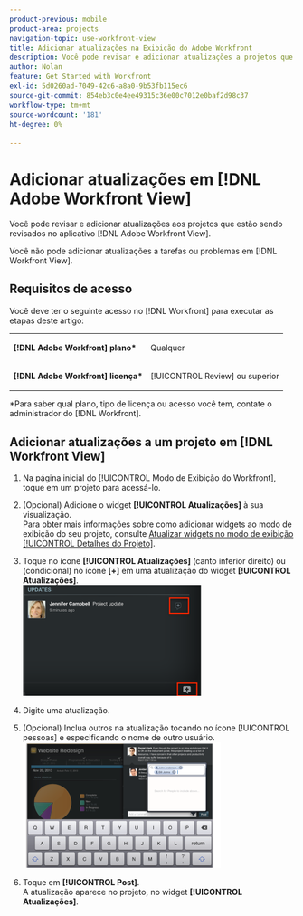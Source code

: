 ```yaml
---
product-previous: mobile
product-area: projects
navigation-topic: use-workfront-view
title: Adicionar atualizações na Exibição do Adobe Workfront
description: Você pode revisar e adicionar atualizações a projetos que estão sendo revisados no aplicativo  [!DNL Adobe Workfront] Exibir.
author: Nolan
feature: Get Started with Workfront
exl-id: 5d0260ad-7049-42c6-a8a0-9b53fb115ec6
source-git-commit: 854eb3c0e4ee49315c36e00c7012e0baf2d98c37
workflow-type: tm+mt
source-wordcount: '181'
ht-degree: 0%

---
```


# Adicionar atualizações em [!DNL Adobe Workfront View]

Você pode revisar e adicionar atualizações aos projetos que estão sendo revisados no aplicativo [!DNL Adobe Workfront View].

Você não pode adicionar atualizações a tarefas ou problemas em [!DNL Workfront View].

## Requisitos de acesso

Você deve ter o seguinte acesso no [!DNL Workfront] para executar as etapas deste artigo:

<table style="table-layout:auto"> 
 <col> 
 </col> 
 <col> 
 </col> 
 <tbody> 
  <tr> 
   <td role="rowheader"><strong>[!DNL Adobe Workfront] plano*</strong></td> 
   <td> <p>Qualquer</p> </td> 
  </tr> 
  <tr> 
   <td role="rowheader"><strong>[!DNL Adobe Workfront] licença*</strong></td> 
   <td> <p>[!UICONTROL Review] ou superior</p> </td> 
  </tr> 
 </tbody> 
</table>

&#42;Para saber qual plano, tipo de licença ou acesso você tem, contate o administrador do [!DNL Workfront].

## Adicionar atualizações a um projeto em [!DNL Workfront View]

1. Na página inicial do [!UICONTROL Modo de Exibição do Workfront], toque em um projeto para acessá-lo.
1. (Opcional) Adicione o widget **[!UICONTROL Atualizações]** à sua visualização.\
   Para obter mais informações sobre como adicionar widgets ao modo de exibição do seu projeto, consulte [Atualizar widgets no modo de exibição [!UICONTROL Detalhes do Projeto]](../../../workfront-basics/mobile-apps/using-workfront-view/update-widgets-in-workfront-view.md).

1. Toque no ícone **[!UICONTROL Atualizações]** (canto inferior direito) ou (condicional) no ícone **[+]** em uma atualização do widget **[!UICONTROL Atualizações]**.\
   ![[!DNL workfront_view_updates_icon].png](assets/workfront-view-updates-icon-315x196.png)

1. Digite uma atualização.
1. (Opcional) Inclua outros na atualização tocando no ícone [!UICONTROL pessoas] e especificando o nome de outro usuário.\
   ![](assets/screen-shot-2014-002-21-at-2.57.44-pm-350x222.png)

1. Toque em **[!UICONTROL Post]**.\
   A atualização aparece no projeto, no widget **[!UICONTROL Atualizações]**.
